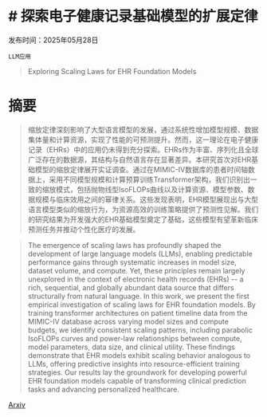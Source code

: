 # # 探索电子健康记录基础模型的扩展定律

发布时间：2025年05月28日

`LLM应用`

> Exploring Scaling Laws for EHR Foundation Models

# 摘要

> 缩放定律深刻影响了大型语言模型的发展，通过系统性增加模型规模、数据集体量和计算资源，实现了性能的可预测提升。然而，这一理论在电子健康记录（EHRs）中的应用仍未得到充分探索。EHRs作为丰富、序列化且全球广泛存在的数据源，其结构与自然语言存在显著差异。本研究首次对EHR基础模型的缩放定律展开实证调查。通过在MIMIC-IV数据库的患者时间轴数据上，采用不同模型规模和计算预算训练Transformer架构，我们识别出一致的缩放模式，包括抛物线型IsoFLOPs曲线以及计算资源、模型参数、数据规模与临床效用之间的幂律关系。这些发现表明，EHR模型展现出与大型语言模型类似的缩放行为，为资源高效的训练策略提供了预测性见解。我们的研究结果为开发强大的EHR基础模型奠定了基础，这些模型有望革新临床预测任务并推动个性化医疗的发展。

> The emergence of scaling laws has profoundly shaped the development of large language models (LLMs), enabling predictable performance gains through systematic increases in model size, dataset volume, and compute. Yet, these principles remain largely unexplored in the context of electronic health records (EHRs) -- a rich, sequential, and globally abundant data source that differs structurally from natural language. In this work, we present the first empirical investigation of scaling laws for EHR foundation models. By training transformer architectures on patient timeline data from the MIMIC-IV database across varying model sizes and compute budgets, we identify consistent scaling patterns, including parabolic IsoFLOPs curves and power-law relationships between compute, model parameters, data size, and clinical utility. These findings demonstrate that EHR models exhibit scaling behavior analogous to LLMs, offering predictive insights into resource-efficient training strategies. Our results lay the groundwork for developing powerful EHR foundation models capable of transforming clinical prediction tasks and advancing personalized healthcare.

[Arxiv](https://arxiv.org/abs/2505.22964)